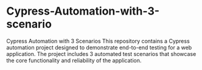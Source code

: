 # Cypress-Automation-with-3-scenario
Cypress Automation with 3 Scenarios  This repository contains a Cypress automation project designed to demonstrate end-to-end testing for a web application. The project includes 3 automated test scenarios that showcase the core functionality and reliability of the application.
